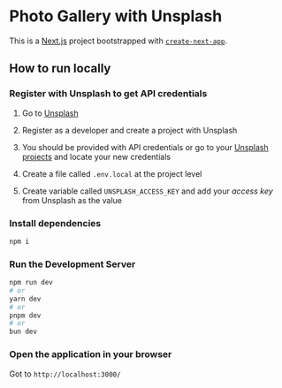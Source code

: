 # Photo Gallery with Unsplash

This is a [Next.js](https://nextjs.org/) project bootstrapped with [`create-next-app`](https://github.com/vercel/next.js/tree/canary/packages/create-next-app).

## How to run locally

### Register with Unsplash to get API credentials

1. Go to [Unsplash](https://unsplash.com/developers)

1. Register as a developer and create a project with Unsplash

1. You should be provided with API credentials or go to your [Unsplash projects](https://unsplash.com/oauth/applications) and locate your new credentials

1. Create a file called `.env.local` at the project level

1. Create variable called `UNSPLASH_ACCESS_KEY` and add your _access key_ from Unsplash as the value

### Install dependencies

```bash
npm i
```

### Run the Development Server

```bash
npm run dev
# or
yarn dev
# or
pnpm dev
# or
bun dev
```

### Open the application in your browser

Got to `http://localhost:3000/`
